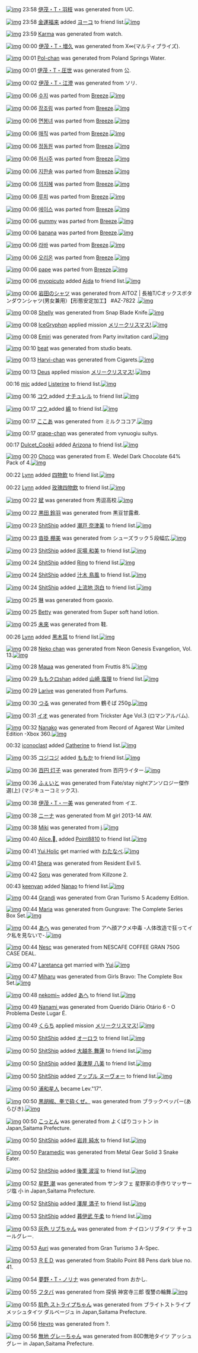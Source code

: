 [![img](http://img62.imageshack.us/img62/9384/4tfk.png)](http://www.barcodekanojo.com/kanojo/2704412/%E4%BC%8A%E8%8C%82%E3%83%BBT%E3%83%BB%E7%BE%BD%E6%9E%9D) 23:58 [伊茂・T・羽枝](http://www.barcodekanojo.com/kanojo/2704412/%E4%BC%8A%E8%8C%82%E3%83%BBT%E3%83%BB%E7%BE%BD%E6%9E%9D) was generated from UC.

[![img](http://img163.imageshack.us/img163/2350/pnfs.jpg)](http://www.barcodekanojo.com/user/337174/%E9%87%91%E9%81%8B%E7%A6%8F%E6%9D%A5) 23:58 [金運福来](http://www.barcodekanojo.com/user/337174/%E9%87%91%E9%81%8B%E7%A6%8F%E6%9D%A5) added [ヨーコ](http://www.barcodekanojo.com/kanojo/2704393/%E3%83%A8%E3%83%BC%E3%82%B3) to friend list.[![img](http://img20.imageshack.us/img20/2238/o8gz.png)](http://www.barcodekanojo.com/kanojo/2704393/%E3%83%A8%E3%83%BC%E3%82%B3) 

[![img](http://img30.imageshack.us/img30/3339/naoj.png)](http://www.barcodekanojo.com/kanojo/2704413/Karma) 23:59 [Karma](http://www.barcodekanojo.com/kanojo/2704413/Karma) was generated from watch.

[![img](http://img855.imageshack.us/img855/9773/vjus.png)](http://www.barcodekanojo.com/kanojo/2704414/%E4%BC%8A%E8%8C%82%E3%83%BBT%E3%83%BB%E5%A2%97%E4%B9%85) 00:00 [伊茂・T・増久](http://www.barcodekanojo.com/kanojo/2704414/%E4%BC%8A%E8%8C%82%E3%83%BBT%E3%83%BB%E5%A2%97%E4%B9%85) was generated from X∞(マルティプライズ).

[![img](http://img600.imageshack.us/img600/3213/e3l3.png)](http://www.barcodekanojo.com/kanojo/2704415/Pol-chan) 00:01 [Pol-chan](http://www.barcodekanojo.com/kanojo/2704415/Pol-chan) was generated from Poland Springs Water.

[![img](http://img707.imageshack.us/img707/7514/cgk4.png)](http://www.barcodekanojo.com/kanojo/2704416/%E4%BC%8A%E8%8C%82%E3%83%BBT%E3%83%BB%E5%9C%A7%E4%B8%96) 00:01 [伊茂・T・圧世](http://www.barcodekanojo.com/kanojo/2704416/%E4%BC%8A%E8%8C%82%E3%83%BBT%E3%83%BB%E5%9C%A7%E4%B8%96) was generated from 公.

[![img](http://img853.imageshack.us/img853/8546/2u43.png)](http://www.barcodekanojo.com/kanojo/2704417/%E4%BC%8A%E8%8C%82%E3%83%BBT%E3%83%BB%E6%B1%9F%E6%BE%84) 00:02 [伊茂・T・江澄](http://www.barcodekanojo.com/kanojo/2704417/%E4%BC%8A%E8%8C%82%E3%83%BBT%E3%83%BB%E6%B1%9F%E6%BE%84) was generated from ソリ.

[![img](http://img801.imageshack.us/img801/7150/nulm.png)](http://www.barcodekanojo.com/kanojo/2614588/%EC%88%98%EC%A7%80) 00:06 [수지](http://www.barcodekanojo.com/kanojo/2614588/%EC%88%98%EC%A7%80) was parted from [Breeze](http://www.barcodekanojo.com/kanojo/2614588/%EC%88%98%EC%A7%80).[![img](http://img607.imageshack.us/img607/9272/truz.jpg)](http://www.barcodekanojo.com/user/2140/Breeze) 

[![img](http://img36.imageshack.us/img36/992/nsb0.png)](http://www.barcodekanojo.com/kanojo/2614598/%EC%9E%A5%EC%A1%B0%EB%A6%BC) 00:06 [장조림](http://www.barcodekanojo.com/kanojo/2614598/%EC%9E%A5%EC%A1%B0%EB%A6%BC) was parted from [Breeze](http://www.barcodekanojo.com/kanojo/2614598/%EC%9E%A5%EC%A1%B0%EB%A6%BC).[![img](http://img607.imageshack.us/img607/9272/truz.jpg)](http://www.barcodekanojo.com/user/2140/Breeze) 

[![img](http://img594.imageshack.us/img594/3626/rh2c.png)](http://www.barcodekanojo.com/kanojo/2617725/%EB%A9%B4%EB%B4%89%EB%85%80) 00:06 [면봉녀](http://www.barcodekanojo.com/kanojo/2617725/%EB%A9%B4%EB%B4%89%EB%85%80) was parted from [Breeze](http://www.barcodekanojo.com/kanojo/2617725/%EB%A9%B4%EB%B4%89%EB%85%80).[![img](http://img607.imageshack.us/img607/9272/truz.jpg)](http://www.barcodekanojo.com/user/2140/Breeze) 

[![img](http://img30.imageshack.us/img30/9733/m4f9.png)](http://www.barcodekanojo.com/kanojo/2617229/%EB%A7%A4%EC%A7%81) 00:06 [매직](http://www.barcodekanojo.com/kanojo/2617229/%EB%A7%A4%EC%A7%81) was parted from [Breeze](http://www.barcodekanojo.com/kanojo/2617229/%EB%A7%A4%EC%A7%81).[![img](http://img607.imageshack.us/img607/9272/truz.jpg)](http://www.barcodekanojo.com/user/2140/Breeze) 

[![img](http://img28.imageshack.us/img28/8690/yv33.png)](http://www.barcodekanojo.com/kanojo/2614583/%EC%A0%95%EB%8F%99%EC%9B%90) 00:06 [정동원](http://www.barcodekanojo.com/kanojo/2614583/%EC%A0%95%EB%8F%99%EC%9B%90) was parted from [Breeze](http://www.barcodekanojo.com/kanojo/2614583/%EC%A0%95%EB%8F%99%EC%9B%90).[![img](http://img607.imageshack.us/img607/9272/truz.jpg)](http://www.barcodekanojo.com/user/2140/Breeze) 

[![img](http://img585.imageshack.us/img585/3756/as2n.png)](http://www.barcodekanojo.com/kanojo/2615401/%ED%97%88%EC%8B%9C%EC%A3%BC) 00:06 [허시주](http://www.barcodekanojo.com/kanojo/2615401/%ED%97%88%EC%8B%9C%EC%A3%BC) was parted from [Breeze](http://www.barcodekanojo.com/kanojo/2615401/%ED%97%88%EC%8B%9C%EC%A3%BC).[![img](http://img607.imageshack.us/img607/9272/truz.jpg)](http://www.barcodekanojo.com/user/2140/Breeze) 

[![img](http://img844.imageshack.us/img844/5695/xbsi.png)](http://www.barcodekanojo.com/kanojo/2615404/%EC%A7%80%ED%95%9C%EC%86%94) 00:06 [지한솔](http://www.barcodekanojo.com/kanojo/2615404/%EC%A7%80%ED%95%9C%EC%86%94) was parted from [Breeze](http://www.barcodekanojo.com/kanojo/2615404/%EC%A7%80%ED%95%9C%EC%86%94).[![img](http://img607.imageshack.us/img607/9272/truz.jpg)](http://www.barcodekanojo.com/user/2140/Breeze) 

[![img](http://img819.imageshack.us/img819/653/xt0t.png)](http://www.barcodekanojo.com/kanojo/2615415/%EC%9D%98%EC%A7%80%ED%98%9C) 00:06 [의지혜](http://www.barcodekanojo.com/kanojo/2615415/%EC%9D%98%EC%A7%80%ED%98%9C) was parted from [Breeze](http://www.barcodekanojo.com/kanojo/2615415/%EC%9D%98%EC%A7%80%ED%98%9C).[![img](http://img607.imageshack.us/img607/9272/truz.jpg)](http://www.barcodekanojo.com/user/2140/Breeze) 

[![img](http://img440.imageshack.us/img440/2165/5j53.png)](http://www.barcodekanojo.com/kanojo/2617717/%EB%A3%A8%ED%94%BC) 00:06 [루피](http://www.barcodekanojo.com/kanojo/2617717/%EB%A3%A8%ED%94%BC) was parted from [Breeze](http://www.barcodekanojo.com/kanojo/2617717/%EB%A3%A8%ED%94%BC).[![img](http://img607.imageshack.us/img607/9272/truz.jpg)](http://www.barcodekanojo.com/user/2140/Breeze) 

[![img](http://img7.imageshack.us/img7/5015/xe3o.png)](http://www.barcodekanojo.com/kanojo/2616109/%EC%97%90%EC%9D%B4%EC%8A%A4) 00:06 [에이스](http://www.barcodekanojo.com/kanojo/2616109/%EC%97%90%EC%9D%B4%EC%8A%A4) was parted from [Breeze](http://www.barcodekanojo.com/kanojo/2616109/%EC%97%90%EC%9D%B4%EC%8A%A4).[![img](http://img607.imageshack.us/img607/9272/truz.jpg)](http://www.barcodekanojo.com/user/2140/Breeze) 

[![img](http://img853.imageshack.us/img853/9752/2cbt.png)](http://www.barcodekanojo.com/kanojo/2617721/gummy) 00:06 [gummy](http://www.barcodekanojo.com/kanojo/2617721/gummy) was parted from [Breeze](http://www.barcodekanojo.com/kanojo/2617721/gummy).[![img](http://img607.imageshack.us/img607/9272/truz.jpg)](http://www.barcodekanojo.com/user/2140/Breeze) 

[![img](http://img541.imageshack.us/img541/273/tb69.png)](http://www.barcodekanojo.com/kanojo/2620132/banana) 00:06 [banana](http://www.barcodekanojo.com/kanojo/2620132/banana) was parted from [Breeze](http://www.barcodekanojo.com/kanojo/2620132/banana).[![img](http://img607.imageshack.us/img607/9272/truz.jpg)](http://www.barcodekanojo.com/user/2140/Breeze) 

[![img](http://img62.imageshack.us/img62/1396/6xfy.png)](http://www.barcodekanojo.com/kanojo/2616119/%EB%9D%BC%EB%B0%94) 00:06 [라바](http://www.barcodekanojo.com/kanojo/2616119/%EB%9D%BC%EB%B0%94) was parted from [Breeze](http://www.barcodekanojo.com/kanojo/2616119/%EB%9D%BC%EB%B0%94).[![img](http://img607.imageshack.us/img607/9272/truz.jpg)](http://www.barcodekanojo.com/user/2140/Breeze) 

[![img](http://img36.imageshack.us/img36/3950/sx3k.png)](http://www.barcodekanojo.com/kanojo/2617195/%EC%98%A4%EB%A6%AC%EC%98%A8) 00:06 [오리온](http://www.barcodekanojo.com/kanojo/2617195/%EC%98%A4%EB%A6%AC%EC%98%A8) was parted from [Breeze](http://www.barcodekanojo.com/kanojo/2617195/%EC%98%A4%EB%A6%AC%EC%98%A8).[![img](http://img607.imageshack.us/img607/9272/truz.jpg)](http://www.barcodekanojo.com/user/2140/Breeze) 

[![img](http://img401.imageshack.us/img401/2189/tlam.png)](http://www.barcodekanojo.com/kanojo/2614679/pape) 00:06 [pape](http://www.barcodekanojo.com/kanojo/2614679/pape) was parted from [Breeze](http://www.barcodekanojo.com/kanojo/2614679/pape).[![img](http://img607.imageshack.us/img607/9272/truz.jpg)](http://www.barcodekanojo.com/user/2140/Breeze) 

[![img](http://img401.imageshack.us/img401/7401/d0hm.jpg)](http://www.barcodekanojo.com/user/411027/myopicuto) 00:06 [myopicuto](http://www.barcodekanojo.com/user/411027/myopicuto) added [Aida](http://www.barcodekanojo.com/kanojo/2704049/Aida) to friend list.[![img](http://img833.imageshack.us/img833/420/3gh7.png)](http://www.barcodekanojo.com/kanojo/2704049/Aida) 

[![img](http://img14.imageshack.us/img14/7873/9xrr.png)](http://www.barcodekanojo.com/kanojo/2704421/%E5%B2%A9%E7%94%B0%E3%81%AE%E3%82%B7%E3%83%A3%E3%83%84) 00:06 [岩田のシャツ](http://www.barcodekanojo.com/kanojo/2704421/%E5%B2%A9%E7%94%B0%E3%81%AE%E3%82%B7%E3%83%A3%E3%83%84) was generated from AITOZ | 長袖T/Cオックスボタンダウンシャツ(男女兼用）【形態安定加工】 #AZ-7822 .[![img](http://img96.imageshack.us/img96/4328/w6hb.jpg)](http://www.barcodekanojo.com/product_images/barcode/5229505/1387724746/50x50xAITOZ,P20,P7C,P20,PE9,P95,PB7,PE8,PA2,P96T,P2FC,PE3,P82,PAA,PE3,P83,P83,PE3,P82,PAF,PE3,P82,PB9,PE3,P83,P9C,PE3,P82,PBF,PE3,P83,PB3,PE3,P83,P80,PE3,P82,PA6,PE3,P83,PB3,PE3,P82,PB7,PE3,P83,PA3,PE3,P83,P84,P28,PE7,P94,PB7,PE5,PA5,PB3,PE5,P85,PBC,PE7,P94,PA8,PEF,PBC,P89,PE3,P80,P90,PE5,PBD,PA2,PE6,P85,P8B,PE5,PAE,P89,PE5,PAE,P9A,PE5,P8A,PA0,PE5,PB7,PA5,PE3,P80,P91,P20,P23AZ-7822,P20.jpg,qw=88,ah=88.pagespeed.ic.D7BbPYLpoZ.jpg) 

[![img](http://img802.imageshack.us/img802/8017/13sy.png)](http://www.barcodekanojo.com/kanojo/2704422/Shelly) 00:08 [Shelly](http://www.barcodekanojo.com/kanojo/2704422/Shelly) was generated from Snap Blade Knife.[![img](http://img29.imageshack.us/img29/6347/qrzs.jpg)](http://www.barcodekanojo.com/product_images/barcode/5229506/1387724877/Snap%20Blade%20Knife.jpg) 

[![img](http://img819.imageshack.us/img819/1891/9lg9.jpg)](http://www.barcodekanojo.com/user/396668/IceGryphon) 00:08 [IceGryphon](http://www.barcodekanojo.com/user/396668/IceGryphon) applied mission [メリークリスマス!](http://www.barcodekanojo.com/kanojo/2704422/Shelly).[![img](http://img404.imageshack.us/img404/6514/5y8r.png)](http://www.barcodekanojo.com/kanojo/2704422/Shelly) 

[![img](http://img856.imageshack.us/img856/8492/n8i5.png)](http://www.barcodekanojo.com/kanojo/2704423/Emiri) 00:08 [Emiri](http://www.barcodekanojo.com/kanojo/2704423/Emiri) was generated from Party invitation card.[![img](http://img9.imageshack.us/img9/5097/07ai.jpg)](http://www.barcodekanojo.com/product_images/barcode/5229507/1387724925/Party%20invitation%20card.jpg) 

[![img](http://img822.imageshack.us/img822/8928/q6zg.png)](http://www.barcodekanojo.com/kanojo/2704424/beat) 00:10 [beat](http://www.barcodekanojo.com/kanojo/2704424/beat) was generated from studio beats.

[![img](http://img822.imageshack.us/img822/2808/x5f1.png)](http://www.barcodekanojo.com/kanojo/2704425/Harvi-chan) 00:13 [Harvi-chan](http://www.barcodekanojo.com/kanojo/2704425/Harvi-chan) was generated from Cigarets.[![img](http://img21.imageshack.us/img21/427/r7j8.jpg)](http://www.barcodekanojo.com/product_images/barcode/5229509/1387725137/50x50xCigarets.jpg,qw=88,ah=88.pagespeed.ic.F8Zs8wybZE.jpg) 

[![img](http://img202.imageshack.us/img202/7990/oy0p.jpg)](http://www.barcodekanojo.com/user/414684/Deus) 00:13 [Deus](http://www.barcodekanojo.com/user/414684/Deus) applied mission [メリークリスマス!](http://www.barcodekanojo.com/kanojo/2704425/Harvi-chan).[![img](http://img209.imageshack.us/img209/2047/yblp.png)](http://www.barcodekanojo.com/kanojo/2704425/Harvi-chan) 

00:16 [mic](http://www.barcodekanojo.com/user/426873/mic) added [Listerine](http://www.barcodekanojo.com/kanojo/711849/Listerine) to friend list.[![img](http://img716.imageshack.us/img716/7658/frgq.png)](http://www.barcodekanojo.com/kanojo/711849/Listerine) 

[![img](http://img6.imageshack.us/img6/9088/6bym.jpg)](http://www.barcodekanojo.com/user/381066/%E3%82%B3%E3%82%A6%20) 00:16 [コウ ](http://www.barcodekanojo.com/user/381066/%E3%82%B3%E3%82%A6%20) added [ナチュレル](http://www.barcodekanojo.com/kanojo/1942034/%E3%83%8A%E3%83%81%E3%83%A5%E3%83%AC%E3%83%AB) to friend list.[![img](http://img21.imageshack.us/img21/3435/6kq3.png)](http://www.barcodekanojo.com/kanojo/1942034/%E3%83%8A%E3%83%81%E3%83%A5%E3%83%AC%E3%83%AB) 

[![img](http://img6.imageshack.us/img6/9088/6bym.jpg)](http://www.barcodekanojo.com/user/381066/%E3%82%B3%E3%82%A6%20) 00:17 [コウ ](http://www.barcodekanojo.com/user/381066/%E3%82%B3%E3%82%A6%20) added [綿](http://www.barcodekanojo.com/kanojo/2681255/%E7%B6%BF) to friend list.[![img](http://img89.imageshack.us/img89/5579/v3u8.png)](http://www.barcodekanojo.com/kanojo/2681255/%E7%B6%BF) 

[![img](http://img23.imageshack.us/img23/7677/mlfg.png)](http://www.barcodekanojo.com/kanojo/2704426/%E3%81%93%E3%81%93%E3%81%82) 00:17 [ここあ](http://www.barcodekanojo.com/kanojo/2704426/%E3%81%93%E3%81%93%E3%81%82) was generated from ミルクココア.[![img](http://img690.imageshack.us/img690/8119/8hai.jpg)](http://www.barcodekanojo.com/product_images/barcode/3203464/1318329553/%E5%8C%97%E6%B5%B7%E9%81%93%E7%89%9B%E4%B9%B3%E3%81%AE%E3%83%9F%E3%83%AB%E3%82%AF%E3%82%B3%E3%82%B3%E3%82%A2.jpg) 

[![img](http://img593.imageshack.us/img593/7277/kltm.png)](http://www.barcodekanojo.com/kanojo/2704427/grape-chan) 00:17 [grape-chan](http://www.barcodekanojo.com/kanojo/2704427/grape-chan) was generated from vynuogiu sultys.

00:17 [Dulcet_Cookii](http://www.barcodekanojo.com/user/422324/Dulcet_Cookii) added [Arizona](http://www.barcodekanojo.com/kanojo/714104/Arizona) to friend list.[![img](http://img138.imageshack.us/img138/7826/0py3.png)](http://www.barcodekanojo.com/kanojo/714104/Arizona) 

[![img](http://img571.imageshack.us/img571/2146/8ejf.png)](http://www.barcodekanojo.com/kanojo/2704428/Choco) 00:20 [Choco](http://www.barcodekanojo.com/kanojo/2704428/Choco) was generated from E. Wedel Dark Chocolate 64% Pack of 4.[![img](http://img209.imageshack.us/img209/7510/ffe3.jpg)](http://www.barcodekanojo.com/product_images/barcode/5229515/1387725568/E.%20Wedel%20Dark%20Chocolate%2064%25%20Pack%20of%204.jpg) 

00:22 [Lynn](http://www.barcodekanojo.com/user/426525/Lynn) added [四物飲](http://www.barcodekanojo.com/kanojo/2631533/%E5%9B%9B%E7%89%A9%E9%A3%B2) to friend list.[![img](http://img43.imageshack.us/img43/155/vk26.png)](http://www.barcodekanojo.com/kanojo/2631533/%E5%9B%9B%E7%89%A9%E9%A3%B2) 

00:22 [Lynn](http://www.barcodekanojo.com/user/426525/Lynn) added [玫瑰四物飲](http://www.barcodekanojo.com/kanojo/1942524/%E7%8E%AB%E7%91%B0%E5%9B%9B%E7%89%A9%E9%A3%B2) to friend list.[![img](http://img801.imageshack.us/img801/869/tlvg.png)](http://www.barcodekanojo.com/kanojo/1942524/%E7%8E%AB%E7%91%B0%E5%9B%9B%E7%89%A9%E9%A3%B2) 

[![img](http://img690.imageshack.us/img690/9339/lztl.png)](http://www.barcodekanojo.com/kanojo/2704429/%E6%96%8C) 00:22 [斌](http://www.barcodekanojo.com/kanojo/2704429/%E6%96%8C) was generated from 秀逗高校.[![img](http://img14.imageshack.us/img14/4476/t9sb.jpg)](http://www.barcodekanojo.com/product_images/barcode/5229518/1387725716/50x50x,PE7,PA7,P80,PE9,P80,P97,PE9,PAB,P98,PE6,PA0,PA1.jpg,qw=88,ah=88.pagespeed.ic.Fu1yFoZmmO.jpg) 

[![img](http://img812.imageshack.us/img812/3396/p8k3.png)](http://www.barcodekanojo.com/kanojo/2704430/%E9%BB%92%E7%94%B0%20%E9%88%B4%E7%BE%BD) 00:22 [黒田 鈴羽](http://www.barcodekanojo.com/kanojo/2704430/%E9%BB%92%E7%94%B0%20%E9%88%B4%E7%BE%BD) was generated from 黒豆甘露煮.

[![img](http://img31.imageshack.us/img31/3151/s5gj.jpg)](http://www.barcodekanojo.com/user/290772/ShitShip) 00:23 [ShitShip](http://www.barcodekanojo.com/user/290772/ShitShip) added [潮戸 奈津美](http://www.barcodekanojo.com/kanojo/2063360/%E6%BD%AE%E6%88%B8%20%E5%A5%88%E6%B4%A5%E7%BE%8E) to friend list.[![img](http://img600.imageshack.us/img600/3791/0uh8.png)](http://www.barcodekanojo.com/kanojo/2063360/%E6%BD%AE%E6%88%B8%20%E5%A5%88%E6%B4%A5%E7%BE%8E) 

[![img](http://img801.imageshack.us/img801/4154/2x90.png)](http://www.barcodekanojo.com/kanojo/2704431/%E6%B2%93%E6%8E%9B%20%E6%A3%9A%E7%BE%8E) 00:23 [沓掛 棚美](http://www.barcodekanojo.com/kanojo/2704431/%E6%B2%93%E6%8E%9B%20%E6%A3%9A%E7%BE%8E) was generated from シューズラック５段幅広.[![img](http://img607.imageshack.us/img607/7640/lx95.jpg)](http://www.barcodekanojo.com/product_images/barcode/5229520/1387725768/%E3%82%B7%E3%83%A5%E3%83%BC%E3%82%BA%E3%83%A9%E3%83%83%E3%82%AF%EF%BC%95%E6%AE%B5%E5%B9%85%E5%BA%83.jpg) 

[![img](http://img31.imageshack.us/img31/3151/s5gj.jpg)](http://www.barcodekanojo.com/user/290772/ShitShip) 00:23 [ShitShip](http://www.barcodekanojo.com/user/290772/ShitShip) added [灰場 和美](http://www.barcodekanojo.com/kanojo/1941041/%E7%81%B0%E5%A0%B4%20%E5%92%8C%E7%BE%8E) to friend list.[![img](http://img706.imageshack.us/img706/276/pgfu.png)](http://www.barcodekanojo.com/kanojo/1941041/%E7%81%B0%E5%A0%B4%20%E5%92%8C%E7%BE%8E) 

[![img](http://img31.imageshack.us/img31/3151/s5gj.jpg)](http://www.barcodekanojo.com/user/290772/ShitShip) 00:24 [ShitShip](http://www.barcodekanojo.com/user/290772/ShitShip) added [Ring](http://www.barcodekanojo.com/kanojo/1205594/Ring) to friend list.[![img](http://img547.imageshack.us/img547/205/yi55.png)](http://www.barcodekanojo.com/kanojo/1205594/Ring) 

[![img](http://img31.imageshack.us/img31/3151/s5gj.jpg)](http://www.barcodekanojo.com/user/290772/ShitShip) 00:24 [ShitShip](http://www.barcodekanojo.com/user/290772/ShitShip) added [汁木 鳥風](http://www.barcodekanojo.com/kanojo/2054332/%E6%B1%81%E6%9C%A8%20%E9%B3%A5%E9%A2%A8) to friend list.[![img](http://img191.imageshack.us/img191/7306/fegc.png)](http://www.barcodekanojo.com/kanojo/2054332/%E6%B1%81%E6%9C%A8%20%E9%B3%A5%E9%A2%A8) 

[![img](http://img31.imageshack.us/img31/3151/s5gj.jpg)](http://www.barcodekanojo.com/user/290772/ShitShip) 00:24 [ShitShip](http://www.barcodekanojo.com/user/290772/ShitShip) added [上流地 泡白](http://www.barcodekanojo.com/kanojo/1861603/%E4%B8%8A%E6%B5%81%E5%9C%B0%20%E6%B3%A1%E7%99%BD) to friend list.[![img](http://img689.imageshack.us/img689/2333/oyt9.png)](http://www.barcodekanojo.com/kanojo/1861603/%E4%B8%8A%E6%B5%81%E5%9C%B0%20%E6%B3%A1%E7%99%BD) 

[![img](http://img713.imageshack.us/img713/5921/rz00.png)](http://www.barcodekanojo.com/kanojo/2704433/%E7%90%B3) 00:25 [琳](http://www.barcodekanojo.com/kanojo/2704433/%E7%90%B3) was generated from gaoxio.

[![img](http://img845.imageshack.us/img845/2809/n1im.png)](http://www.barcodekanojo.com/kanojo/2704432/Betty) 00:25 [Betty](http://www.barcodekanojo.com/kanojo/2704432/Betty) was generated from Super soft hand lotion.

[![img](http://img29.imageshack.us/img29/885/svdd.png)](http://www.barcodekanojo.com/kanojo/2704434/%E6%9C%AA%E4%BE%86) 00:25 [未來](http://www.barcodekanojo.com/kanojo/2704434/%E6%9C%AA%E4%BE%86) was generated from 鞋.

00:26 [Lynn](http://www.barcodekanojo.com/user/426525/Lynn) added [黑木耳](http://www.barcodekanojo.com/kanojo/1945482/%E9%BB%91%E6%9C%A8%E8%80%B3) to friend list.[![img](http://img36.imageshack.us/img36/9486/d8ud.png)](http://www.barcodekanojo.com/kanojo/1945482/%E9%BB%91%E6%9C%A8%E8%80%B3) 

[![img](http://img607.imageshack.us/img607/2353/2hh6.png)](http://www.barcodekanojo.com/kanojo/2704435/Neko%20chan) 00:28 [Neko chan](http://www.barcodekanojo.com/kanojo/2704435/Neko%20chan) was generated from Neon Genesis Evangelion, Vol. 13.[![img](http://img856.imageshack.us/img856/3066/slsg.jpg)](http://www.barcodekanojo.com/product_images/barcode/5229526/1387726056/Neon%20Genesis%20Evangelion%2C%20Vol.%2013.jpg) 

[![img](http://img14.imageshack.us/img14/6934/0guk.png)](http://www.barcodekanojo.com/kanojo/2704436/%D0%9C%D0%B0%D1%88%D0%B0) 00:28 [Маша](http://www.barcodekanojo.com/kanojo/2704436/%D0%9C%D0%B0%D1%88%D0%B0) was generated from Fruttis 8%.[![img](http://img837.imageshack.us/img837/9831/7al6.jpg)](http://www.barcodekanojo.com/product_images/barcode/5229527/1387726073/Fruttis%208%25.jpg) 

[![img](http://img824.imageshack.us/img824/6639/01zo.jpg)](http://www.barcodekanojo.com/user/217775/%E3%82%82%E3%82%82%E3%82%AF%E3%83%ADshan) 00:29 [ももクロshan](http://www.barcodekanojo.com/user/217775/%E3%82%82%E3%82%82%E3%82%AF%E3%83%ADshan) added [山崎  塩理](http://www.barcodekanojo.com/kanojo/2391365/%E5%B1%B1%E5%B4%8E%20%20%E5%A1%A9%E7%90%86) to friend list.[![img](http://img546.imageshack.us/img546/6047/uzcc.png)](http://www.barcodekanojo.com/kanojo/2391365/%E5%B1%B1%E5%B4%8E%20%20%E5%A1%A9%E7%90%86) 

[![img](http://img826.imageshack.us/img826/7362/mn7h.png)](http://www.barcodekanojo.com/kanojo/2704437/Larive) 00:29 [Larive](http://www.barcodekanojo.com/kanojo/2704437/Larive) was generated from Parfums.

[![img](http://img11.imageshack.us/img11/6861/agfh.png)](http://www.barcodekanojo.com/kanojo/2704438/%E3%81%A4%E3%82%8B) 00:30 [つる](http://www.barcodekanojo.com/kanojo/2704438/%E3%81%A4%E3%82%8B) was generated from 鶴そば 250g.[![img](http://img801.imageshack.us/img801/7694/tqbg.jpg)](http://www.barcodekanojo.com/product_images/barcode/3476735/1325139131/%E9%B6%B4%E3%81%9D%E3%81%B0.jpg) 

[![img](http://img577.imageshack.us/img577/2291/kwfc.png)](http://www.barcodekanojo.com/kanojo/2704439/%E3%82%A4%E3%82%AA) 00:31 [イオ](http://www.barcodekanojo.com/kanojo/2704439/%E3%82%A4%E3%82%AA) was generated from Trickster Age Vol.3 (ロマンアルバム).

[![img](http://img4.imageshack.us/img4/8199/5n63.png)](http://www.barcodekanojo.com/kanojo/2704440/Nanako) 00:32 [Nanako](http://www.barcodekanojo.com/kanojo/2704440/Nanako) was generated from Record of Agarest War Limited Edition -Xbox 360.[![img](http://img547.imageshack.us/img547/7277/owdb.jpg)](http://www.barcodekanojo.com/product_images/barcode/5229530/1387726289/Record%20of%20Agarest%20War%20Limited%20Edition%20-Xbox%20360.jpg) 

00:32 [iconoclast](http://www.barcodekanojo.com/user/427219/iconoclast) added [Catherine](http://www.barcodekanojo.com/kanojo/1660769/Catherine) to friend list.[![img](http://img716.imageshack.us/img716/9706/snbi.png)](http://www.barcodekanojo.com/kanojo/1660769/Catherine) 

[![img](http://img32.imageshack.us/img32/4652/caui.jpg)](http://www.barcodekanojo.com/user/201286/%E3%82%B3%E3%82%B8%E3%82%B3%E3%82%B8) 00:35 [コジコジ](http://www.barcodekanojo.com/user/201286/%E3%82%B3%E3%82%B8%E3%82%B3%E3%82%B8) added [ももか](http://www.barcodekanojo.com/kanojo/2661929/%E3%82%82%E3%82%82%E3%81%8B) to friend list.[![img](http://img543.imageshack.us/img543/1384/lo47.png)](http://www.barcodekanojo.com/kanojo/2661929/%E3%82%82%E3%82%82%E3%81%8B) 

[![img](http://i.imgur.com/WR0naKP.jpg)](http://www.barcodekanojo.com/kanojo/2704441/%E7%99%BE%E5%86%86%20%E7%81%AF%E5%AD%90) 00:36 [百円 灯子](http://www.barcodekanojo.com/kanojo/2704441/%E7%99%BE%E5%86%86%20%E7%81%AF%E5%AD%90) was generated from 百円ライター.[![img](http://img849.imageshack.us/img849/8915/s1q3.jpg)](http://www.barcodekanojo.com/product_images/barcode/5229533/1387726547/50x50x,PE7,P99,PBE,PE5,P86,P86,PE3,P83,PA9,PE3,P82,PA4,PE3,P82,PBF,PE3,P83,PBC.jpg,qw=88,ah=88.pagespeed.ic.qNLVrgGj0D.jpg) 

[![img](http://img202.imageshack.us/img202/6660/3yv4.png)](http://www.barcodekanojo.com/kanojo/2704442/%E3%81%B5%E3%81%87%E3%81%84%E3%81%A8) 00:36 [ふぇいと](http://www.barcodekanojo.com/kanojo/2704442/%E3%81%B5%E3%81%87%E3%81%84%E3%81%A8) was generated from Fate/stay nightアンソロジー傑作選(上) (マジキューコミックス).

[![img](http://img843.imageshack.us/img843/3721/8og8.png)](http://www.barcodekanojo.com/kanojo/2704443/%E4%BC%8A%E8%8C%82%E3%83%BBT%E3%83%BB%E4%B8%80%E7%BE%8E) 00:38 [伊茂・T・一美](http://www.barcodekanojo.com/kanojo/2704443/%E4%BC%8A%E8%8C%82%E3%83%BBT%E3%83%BB%E4%B8%80%E7%BE%8E) was generated from イエ.

[![img](http://img21.imageshack.us/img21/4596/rrfe.png)](http://www.barcodekanojo.com/kanojo/2704444/%E3%83%8B%E3%83%BC%E3%83%8A) 00:38 [ニーナ](http://www.barcodekanojo.com/kanojo/2704444/%E3%83%8B%E3%83%BC%E3%83%8A) was generated from M girl 2013-14 AW.

[![img](http://img594.imageshack.us/img594/4184/1q8f.png)](http://www.barcodekanojo.com/kanojo/2704445/Miki) 00:38 [Miki](http://www.barcodekanojo.com/kanojo/2704445/Miki) was generated from j.[![img](http://img27.imageshack.us/img27/6702/tctz.jpg)](http://www.barcodekanojo.com/product_images/barcode/4948385/1379811538/Jam.jpg) 

[![img](http://img849.imageshack.us/img849/7316/wagf.jpg)](http://www.barcodekanojo.com/user/286272/Alice.%EE%84%9B.) 00:40 [Alice..](http://www.barcodekanojo.com/user/286272/Alice.%EE%84%9B.) added [Point8810](http://www.barcodekanojo.com/kanojo/453091/Point8810) to friend list.[![img](http://img14.imageshack.us/img14/416/t1u0.png)](http://www.barcodekanojo.com/kanojo/453091/Point8810) 

[![img](http://img546.imageshack.us/img546/723/t5z9.jpg)](http://www.barcodekanojo.com/user/323279/Yui.Holic) 00:41 [Yui.Holic](http://www.barcodekanojo.com/user/323279/Yui.Holic) get married with [わたなべ](http://www.barcodekanojo.com/kanojo/2704383/%E3%82%8F%E3%81%9F%E3%81%AA%E3%81%B9).[![img](http://img571.imageshack.us/img571/8270/jkhg.png)](http://www.barcodekanojo.com/kanojo/2704383/%E3%82%8F%E3%81%9F%E3%81%AA%E3%81%B9) 

[![img](http://img14.imageshack.us/img14/7713/0xku.png)](http://www.barcodekanojo.com/kanojo/2704446/Shera) 00:41 [Shera](http://www.barcodekanojo.com/kanojo/2704446/Shera) was generated from Resident Evil 5.

[![img](http://img34.imageshack.us/img34/2402/91bv.png)](http://www.barcodekanojo.com/kanojo/2704447/Soru) 00:42 [Soru](http://www.barcodekanojo.com/kanojo/2704447/Soru) was generated from Killzone 2.

00:43 [keenyan](http://www.barcodekanojo.com/user/427427/keenyan) added [Nanao](http://www.barcodekanojo.com/kanojo/2651290/Nanao) to friend list.[![img](http://img842.imageshack.us/img842/4477/ef5z.png)](http://www.barcodekanojo.com/kanojo/2651290/Nanao) 

[![img](http://img28.imageshack.us/img28/2950/hf05.png)](http://www.barcodekanojo.com/kanojo/2704448/Grandi) 00:44 [Grandi](http://www.barcodekanojo.com/kanojo/2704448/Grandi) was generated from Gran Turismo 5 Academy Edition.

[![img](http://img834.imageshack.us/img834/2589/8mr8.png)](http://www.barcodekanojo.com/kanojo/2704449/Maria) 00:44 [Maria](http://www.barcodekanojo.com/kanojo/2704449/Maria) was generated from Gungrave: The Complete Series Box Set.[![img](http://img19.imageshack.us/img19/6627/gzgl.jpg)](http://www.barcodekanojo.com/product_images/barcode/5229541/1387727014/Gungrave%3A%20The%20Complete%20Series%20Box%20Set.jpg) 

[![img](http://img822.imageshack.us/img822/4278/vbyd.png)](http://www.barcodekanojo.com/kanojo/2704450/%E3%81%82%E3%81%B8) 00:44 [あへ](http://www.barcodekanojo.com/kanojo/2704450/%E3%81%82%E3%81%B8) was generated from アヘ顔アクメ中毒 -人体改造で狂ってイク私を見ないで-.[![img](http://img32.imageshack.us/img32/248/v723.jpg)](http://www.barcodekanojo.com/product_images/barcode/5229542/1387727039/%E3%82%A2%E3%83%98%E9%A1%94%E3%82%A2%E3%82%AF%E3%83%A1%E4%B8%AD%E6%AF%92%20-%E4%BA%BA%E4%BD%93%E6%94%B9%E9%80%A0%E3%81%A7%E7%8B%82%E3%81%A3%E3%81%A6%E3%82%A4%E3%82%AF%E7%A7%81%E3%82%92%E8%A6%8B%E3%81%AA%E3%81%84%E3%81%A7-.jpg) 

[![img](http://img809.imageshack.us/img809/4593/6khz.png)](http://www.barcodekanojo.com/kanojo/2704451/Nesc) 00:44 [Nesc](http://www.barcodekanojo.com/kanojo/2704451/Nesc) was generated from NESCAFE COFFEE GRAN 750G CASE DEAL.

[![img](http://img824.imageshack.us/img824/566/zlnp.jpg)](http://www.barcodekanojo.com/user/418142/Laretanca) 00:47 [Laretanca](http://www.barcodekanojo.com/user/418142/Laretanca) get married with [Yui](http://www.barcodekanojo.com/kanojo/2690529/Yui).[![img](http://img197.imageshack.us/img197/6360/lkdu.png)](http://www.barcodekanojo.com/kanojo/2690529/Yui) 

[![img](http://img14.imageshack.us/img14/9402/1h28.png)](http://www.barcodekanojo.com/kanojo/2704452/Miharu) 00:47 [Miharu](http://www.barcodekanojo.com/kanojo/2704452/Miharu) was generated from Girls Bravo: The Complete Box Set.[![img](http://img18.imageshack.us/img18/3924/nfge.jpg)](http://www.barcodekanojo.com/product_images/barcode/5229544/1387727173/Girls%20Bravo%3A%20The%20Complete%20Box%20Set.jpg) 

[![img](http://img855.imageshack.us/img855/553/j7u5.jpg)](http://www.barcodekanojo.com/user/407705/nekomi%7E) 00:48 [nekomi~](http://www.barcodekanojo.com/user/407705/nekomi%7E) added [あへ](http://www.barcodekanojo.com/kanojo/2704450/%E3%81%82%E3%81%B8) to friend list.[![img](http://img812.imageshack.us/img812/7823/1fw2.png)](http://www.barcodekanojo.com/kanojo/2704450/%E3%81%82%E3%81%B8) 

[![img](http://img138.imageshack.us/img138/7630/kwgu.png)](http://www.barcodekanojo.com/kanojo/2704453/Nanami%20) 00:49 [Nanami ](http://www.barcodekanojo.com/kanojo/2704453/Nanami%20) was generated from Querido Diário Otário 6 - O Problema Deste Lugar É.

[![img](http://img837.imageshack.us/img837/1975/2v30.jpg)](http://www.barcodekanojo.com/user/239537/%E3%81%8F%E3%82%89%E3%81%A1) 00:49 [くらち](http://www.barcodekanojo.com/user/239537/%E3%81%8F%E3%82%89%E3%81%A1) applied mission [メリークリスマス!](http://www.barcodekanojo.com/kanojo/2701660/%E3%82%A2%E3%83%AA%E3%82%B9).[![img](http://img404.imageshack.us/img404/5700/4dq.png)](http://www.barcodekanojo.com/kanojo/2701660/%E3%82%A2%E3%83%AA%E3%82%B9) 

[![img](http://img31.imageshack.us/img31/3151/s5gj.jpg)](http://www.barcodekanojo.com/user/290772/ShitShip) 00:50 [ShitShip](http://www.barcodekanojo.com/user/290772/ShitShip) added [オーロラ](http://www.barcodekanojo.com/kanojo/1200538/%E3%82%AA%E3%83%BC%E3%83%AD%E3%83%A9) to friend list.[![img](http://img837.imageshack.us/img837/8598/izgz.png)](http://www.barcodekanojo.com/kanojo/1200538/%E3%82%AA%E3%83%BC%E3%83%AD%E3%83%A9) 

[![img](http://img31.imageshack.us/img31/3151/s5gj.jpg)](http://www.barcodekanojo.com/user/290772/ShitShip) 00:50 [ShitShip](http://www.barcodekanojo.com/user/290772/ShitShip) added [大越冬 舞蓮](http://www.barcodekanojo.com/kanojo/1833317/%E5%A4%A7%E8%B6%8A%E5%86%AC%20%E8%88%9E%E8%93%AE) to friend list.[![img](http://img824.imageshack.us/img824/5803/va4d.png)](http://www.barcodekanojo.com/kanojo/1833317/%E5%A4%A7%E8%B6%8A%E5%86%AC%20%E8%88%9E%E8%93%AE) 

[![img](http://img31.imageshack.us/img31/3151/s5gj.jpg)](http://www.barcodekanojo.com/user/290772/ShitShip) 00:50 [ShitShip](http://www.barcodekanojo.com/user/290772/ShitShip) added [美津屋 八美](http://www.barcodekanojo.com/kanojo/1850615/%E7%BE%8E%E6%B4%A5%E5%B1%8B%20%E5%85%AB%E7%BE%8E) to friend list.[![img](http://img5.imageshack.us/img5/3483/sswx.png)](http://www.barcodekanojo.com/kanojo/1850615/%E7%BE%8E%E6%B4%A5%E5%B1%8B%20%E5%85%AB%E7%BE%8E) 

[![img](http://img31.imageshack.us/img31/3151/s5gj.jpg)](http://www.barcodekanojo.com/user/290772/ShitShip) 00:50 [ShitShip](http://www.barcodekanojo.com/user/290772/ShitShip) added [アップル ヌーヴォー](http://www.barcodekanojo.com/kanojo/1811649/%E3%82%A2%E3%83%83%E3%83%97%E3%83%AB%20%E3%83%8C%E3%83%BC%E3%83%B4%E3%82%A9%E3%83%BC) to friend list.[![img](http://img547.imageshack.us/img547/8530/qe7p.png)](http://www.barcodekanojo.com/kanojo/1811649/%E3%82%A2%E3%83%83%E3%83%97%E3%83%AB%20%E3%83%8C%E3%83%BC%E3%83%B4%E3%82%A9%E3%83%BC) 

[![img](http://img585.imageshack.us/img585/1912/p7ol.jpg)](http://www.barcodekanojo.com/user/407831/%E6%B5%A6%E5%92%8C%E6%98%9F%E4%BA%BA) 00:50 [浦和星人](http://www.barcodekanojo.com/user/407831/%E6%B5%A6%E5%92%8C%E6%98%9F%E4%BA%BA) became Lev."17".

[![img](http://img841.imageshack.us/img841/2002/tso7.png)](http://www.barcodekanojo.com/kanojo/2704454/%E9%BB%92%E8%83%A1%E6%A4%92%E3%80%81%E6%8B%B3%E3%81%A7%E7%A0%95%E3%81%8F%E3%81%9C%E3%80%82) 00:50 [黒胡椒、拳で砕くぜ。](http://www.barcodekanojo.com/kanojo/2704454/%E9%BB%92%E8%83%A1%E6%A4%92%E3%80%81%E6%8B%B3%E3%81%A7%E7%A0%95%E3%81%8F%E3%81%9C%E3%80%82) was generated from ブラックペッパー(あらびき).[![img](http://img856.imageshack.us/img856/8927/4vpx.jpg)](http://www.barcodekanojo.com/product_images/barcode/5229548/1387727426/%E3%83%96%E3%83%A9%E3%83%83%E3%82%AF%E3%83%9A%E3%83%83%E3%83%91%E3%83%BC%28%E3%81%82%E3%82%89%E3%81%B3%E3%81%8D%29.jpg) 

[![img](http://img138.imageshack.us/img138/9356/f8w8.png)](http://www.barcodekanojo.com/kanojo/2704455/%E3%81%93%E3%81%A3%E3%81%A8%E3%82%93) 00:50 [こっとん](http://www.barcodekanojo.com/kanojo/2704455/%E3%81%93%E3%81%A3%E3%81%A8%E3%82%93) was generated from よくばりコットン in Japan,Saitama Prefecture.

[![img](http://img31.imageshack.us/img31/3151/s5gj.jpg)](http://www.barcodekanojo.com/user/290772/ShitShip) 00:50 [ShitShip](http://www.barcodekanojo.com/user/290772/ShitShip) added [岩井 純水](http://www.barcodekanojo.com/kanojo/1831626/%E5%B2%A9%E4%BA%95%20%E7%B4%94%E6%B0%B4) to friend list.[![img](http://img577.imageshack.us/img577/9996/ig4s.png)](http://www.barcodekanojo.com/kanojo/1831626/%E5%B2%A9%E4%BA%95%20%E7%B4%94%E6%B0%B4) 

[![img](http://img11.imageshack.us/img11/1106/ockv.png)](http://www.barcodekanojo.com/kanojo/2704456/Paramedic) 00:50 [Paramedic](http://www.barcodekanojo.com/kanojo/2704456/Paramedic) was generated from Metal Gear Solid 3 Snake Eater.

[![img](http://img31.imageshack.us/img31/3151/s5gj.jpg)](http://www.barcodekanojo.com/user/290772/ShitShip) 00:52 [ShitShip](http://www.barcodekanojo.com/user/290772/ShitShip) added [後栗 波淫](http://www.barcodekanojo.com/kanojo/2033138/%E5%BE%8C%E6%A0%97%20%E6%B3%A2%E6%B7%AB) to friend list.[![img](http://img842.imageshack.us/img842/5712/cab7.png)](http://www.barcodekanojo.com/kanojo/2033138/%E5%BE%8C%E6%A0%97%20%E6%B3%A2%E6%B7%AB) 

[![img](http://img585.imageshack.us/img585/1136/d1zu.png)](http://www.barcodekanojo.com/kanojo/2704457/%E6%98%9F%E9%87%8E%20%E6%BD%AE) 00:52 [星野 潮](http://www.barcodekanojo.com/kanojo/2704457/%E6%98%9F%E9%87%8E%20%E6%BD%AE) was generated from サンタフェ 星野家の手作りマッサージ塩 小 in Japan,Saitama Prefecture.

[![img](http://img31.imageshack.us/img31/3151/s5gj.jpg)](http://www.barcodekanojo.com/user/290772/ShitShip) 00:52 [ShitShip](http://www.barcodekanojo.com/user/290772/ShitShip) added [澤屋 満子](http://www.barcodekanojo.com/kanojo/1992020/%E6%BE%A4%E5%B1%8B%20%E6%BA%80%E5%AD%90) to friend list.[![img](http://img690.imageshack.us/img690/4264/i0hy.png)](http://www.barcodekanojo.com/kanojo/1992020/%E6%BE%A4%E5%B1%8B%20%E6%BA%80%E5%AD%90) 

[![img](http://img31.imageshack.us/img31/3151/s5gj.jpg)](http://www.barcodekanojo.com/user/290772/ShitShip) 00:53 [ShitShip](http://www.barcodekanojo.com/user/290772/ShitShip) added [暮伊武 午柔](http://www.barcodekanojo.com/kanojo/1972899/%E6%9A%AE%E4%BC%8A%E6%AD%A6%20%E5%8D%88%E6%9F%94) to friend list.[![img](http://img27.imageshack.us/img27/1316/qebp.png)](http://www.barcodekanojo.com/kanojo/1972899/%E6%9A%AE%E4%BC%8A%E6%AD%A6%20%E5%8D%88%E6%9F%94) 

[![img](http://img41.imageshack.us/img41/216/b255.png)](http://www.barcodekanojo.com/kanojo/2704458/%E7%81%B0%E8%89%B2%20%E3%83%AA%E3%83%96%E3%81%A1%E3%82%83%E3%82%93) 00:53 [灰色 リブちゃん](http://www.barcodekanojo.com/kanojo/2704458/%E7%81%B0%E8%89%B2%20%E3%83%AA%E3%83%96%E3%81%A1%E3%82%83%E3%82%93) was generated from ナイロンリブタイツ チャコールグレー.

[![img](http://img203.imageshack.us/img203/5966/l8hf.png)](http://www.barcodekanojo.com/kanojo/2704459/Auri) 00:53 [Auri](http://www.barcodekanojo.com/kanojo/2704459/Auri) was generated from Gran Turismo 3 A-Spec.

[![img](http://img12.imageshack.us/img12/8028/1xml.png)](http://www.barcodekanojo.com/kanojo/2704460/%EF%BC%B2%EF%BC%A5%EF%BC%A4) 00:53 [ＲＥＤ](http://www.barcodekanojo.com/kanojo/2704460/%EF%BC%B2%EF%BC%A5%EF%BC%A4) was generated from Stabilo Point 88 Pens dark blue no. 41.

[![img](http://img833.imageshack.us/img833/5233/pyur.png)](http://www.barcodekanojo.com/kanojo/2704461/%E5%A4%A2%E9%87%8E%E3%83%BBT%E3%83%BB%E3%83%8E%E3%83%AA%E3%83%8A) 00:54 [夢野・T・ノリナ](http://www.barcodekanojo.com/kanojo/2704461/%E5%A4%A2%E9%87%8E%E3%83%BBT%E3%83%BB%E3%83%8E%E3%83%AA%E3%83%8A) was generated from おかし.

[![img](http://img132.imageshack.us/img132/1521/g5kn.png)](http://www.barcodekanojo.com/kanojo/2704462/%E3%83%95%E3%82%BF%E3%83%90) 00:55 [フタバ](http://www.barcodekanojo.com/kanojo/2704462/%E3%83%95%E3%82%BF%E3%83%90) was generated from 探偵 神宮寺三郎 復讐の輪舞.[![img](http://img69.imageshack.us/img69/5826/53go.jpg)](http://www.barcodekanojo.com/product_images/barcode/5229555/1387727671/%E6%8E%A2%E5%81%B5%20%E7%A5%9E%E5%AE%AE%E5%AF%BA%E4%B8%89%E9%83%8E%20%E5%BE%A9%E8%AE%90%E3%81%AE%E8%BC%AA%E8%88%9E.jpg) 

[![img](http://img268.imageshack.us/img268/7716/gcx8.png)](http://www.barcodekanojo.com/kanojo/2704463/%E8%82%8C%E8%89%B2%20%E3%82%B9%E3%83%88%E3%83%A9%E3%82%A4%E3%83%97%E3%81%A1%E3%82%83%E3%82%93) 00:55 [肌色 ストライプちゃん](http://www.barcodekanojo.com/kanojo/2704463/%E8%82%8C%E8%89%B2%20%E3%82%B9%E3%83%88%E3%83%A9%E3%82%A4%E3%83%97%E3%81%A1%E3%82%83%E3%82%93) was generated from ブライトストライプメッシュタイツ ダルベージュ in Japan,Saitama Prefecture.

[![img](http://img163.imageshack.us/img163/700/st4z.png)](http://www.barcodekanojo.com/kanojo/2704464/%D0%9D%D0%B5%D1%87%D1%82%D0%BE) 00:56 [Нечто](http://www.barcodekanojo.com/kanojo/2704464/%D0%9D%D0%B5%D1%87%D1%82%D0%BE) was generated from ?.

[![img](http://img96.imageshack.us/img96/2338/2yr6.png)](http://www.barcodekanojo.com/kanojo/2704465/%E7%84%A1%E5%9C%B0%20%E3%82%B0%E3%83%AC%E3%83%BC%E3%81%A1%E3%82%83%E3%82%93) 00:56 [無地 グレーちゃん](http://www.barcodekanojo.com/kanojo/2704465/%E7%84%A1%E5%9C%B0%20%E3%82%B0%E3%83%AC%E3%83%BC%E3%81%A1%E3%82%83%E3%82%93) was generated from 80D無地タイツ アッシュグレー in Japan,Saitama Prefecture.

